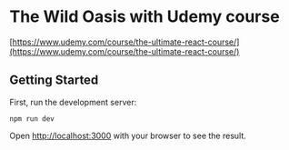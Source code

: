 # The Wild Oasis with Udemy course

[https://www.udemy.com/course/the-ultimate-react-course/](https://www.udemy.com/course/the-ultimate-react-course/)

## Getting Started

First, run the development server:

```
npm run dev
```

Open [http://localhost:3000](http://localhost:3000) with your browser to see the result.
